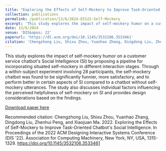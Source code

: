 ```yaml
---
title: "Exploring the Effects of Self-Mockery to Improve Task-Oriented Chatbot's Social Intelligence"
collection: publications
permalink: /publication/13/6/2024-DIS22-Self-Mockery
excerpt: 'This study explores the impact of self-mockery humor on a customer service chatbot&apos;s Social Intelligence (SI) by proposing a pipeline for incorporating situated self-mockery in different interaction stages. Through a within-subject experiment involving 28 participants, the self-mockery chatbot was found to be significantly funnier, more satisfactory, and to perform better in certain aspects of SI compared to a chatbot without self-mockery utterances. The study also discusses individual factors influencing the perceived helpfulness of self-mockery on SI and provides design considerations based on the findings.'
date: 13/6/2024
venue: 'DIS&apos; 22'
paperurl: 'https://dl.acm.org/doi/10.1145/3532106.3533461'
citation: 'Chengzhong Liu, Shixu Zhou, Yuanhao Zhang, Dingdong Liu, Zhenhui Peng, and Xiaojuan Ma. 2022. Exploring the Effects of Self-Mockery to Improve Task-Oriented Chatbot&apos;s Social Intelligence. In Proceedings of the 2022 ACM Designing Interactive Systems Conference (DIS &apos;22). Association for Computing Machinery, New York, NY, USA, 1315-1329. https://doi.org/10.1145/3532106.3533461'
---
```

This study explores the impact of self-mockery humor on a customer service chatbot&apos;s Social Intelligence (SI) by proposing a pipeline for incorporating situated self-mockery in different interaction stages. Through a within-subject experiment involving 28 participants, the self-mockery chatbot was found to be significantly funnier, more satisfactory, and to perform better in certain aspects of SI compared to a chatbot without self-mockery utterances. The study also discusses individual factors influencing the perceived helpfulness of self-mockery on SI and provides design considerations based on the findings.

[Download paper here](https://dl.acm.org/doi/10.1145/3532106.3533461)

Recommended citation: Chengzhong Liu, Shixu Zhou, Yuanhao Zhang, Dingdong Liu, Zhenhui Peng, and Xiaojuan Ma. 2022. Exploring the Effects of Self-Mockery to Improve Task-Oriented Chatbot's Social Intelligence. In Proceedings of the 2022 ACM Designing Interactive Systems Conference (DIS '22). Association for Computing Machinery, New York, NY, USA, 1315-1329. https://doi.org/10.1145/3532106.3533461